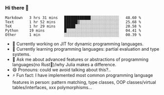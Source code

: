 
### Hi there 👋

<!--START_SECTION:waka-->
```text
Markdown   3 hrs 31 mins   ████████████░░░░░░░░░░░░░   48.60 % 
Text       1 hr 52 mins    ██████▒░░░░░░░░░░░░░░░░░░   25.68 % 
TeX        1 hr 29 mins    █████░░░░░░░░░░░░░░░░░░░░   20.58 % 
Python     19 mins         █░░░░░░░░░░░░░░░░░░░░░░░░   04.41 % 
Other      1 min           ░░░░░░░░░░░░░░░░░░░░░░░░░   00.39 % 
```
<!--END_SECTION:waka-->

- 🔭 Currently working on JIT for dynamic programming languages.
- 🌱 Currently learning programming languages: partial evaluation and type systems.
- 💬 Ask me about advanced features or abstractions of programming languages(no Rust🤔)/why Julia makes a difference.
- 😄 Pronouns: could we avoid talking about this?..
- ⚡ Fun fact: I have implemented most common programming language features in person: pattern matching, type classes, OOP classes/virtual tables/interfaces, xxx polymorphisms...

<!--
**thautwarm/thautwarm** is a ✨ _special_ ✨ repository because its `README.md` (this file) appears on your GitHub profile.

Here are some ideas to get you started:

- 🔭 I’m currently working on ...
- 🌱 I’m currently learning ...
- 👯 I’m looking to collaborate on ...
- 🤔 I’m looking for help with ...
- 💬 Ask me about ...
- 📫 How to reach me: ...
- 😄 Pronouns: ...
- ⚡ Fun fact: ...
-->
